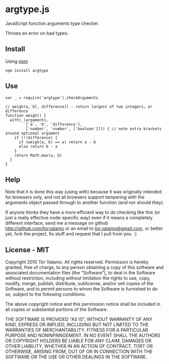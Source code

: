 # argtype.js

JavaScript function arguments type checker.

Throws an error on bad types.

## Install

Using [npm](http://npmjs.org)

    npm install argtype

## Use

    var _ = require('argtype').checkArguments

    // weigh(a, b[, difference]) - return largest of two integers, or difference
    function weigh() {
      with(_(arguments,
             ['a', 'b', 'difference'], 
             ['number', 'number', ['boolean']])) { // note extra brackets around optional argument
        if (!!difference) {
          if (weigh(a, b) == a) return a - b
          else return b - a
        }
        return Math.max(a, b)
      }
    }

## Help

Note that it is done this way (using with) because it was originally intended
for browsers only, and not all browsers support tampering with the arguments
object passed through to another function (and nor should they).

If anyone thinks they have a more efficient way to do checking like this (or
just a really effective node-specific way) even if it means a completely
different interface, send me a message on github http://github.com/torvalamo
or an email to tor.valamo@gmail.com, or better yet, fork the project, fix
stuff and request that I pull from you. :)

## License - MIT

Copyright 2010 Tor Valamo. All rights reserved.
Permission is hereby granted, free of charge, to any person obtaining a copy
of this software and associated documentation files (the "Software"), to
deal in the Software without restriction, including without limitation the
rights to use, copy, modify, merge, publish, distribute, sublicense, and/or
sell copies of the Software, and to permit persons to whom the Software is
furnished to do so, subject to the following conditions:

The above copyright notice and this permission notice shall be included in
all copies or substantial portions of the Software.

THE SOFTWARE IS PROVIDED "AS IS", WITHOUT WARRANTY OF ANY KIND, EXPRESS OR
IMPLIED, INCLUDING BUT NOT LIMITED TO THE WARRANTIES OF MERCHANTABILITY,
FITNESS FOR A PARTICULAR PURPOSE AND NONINFRINGEMENT. IN NO EVENT SHALL THE
AUTHORS OR COPYRIGHT HOLDERS BE LIABLE FOR ANY CLAIM, DAMAGES OR OTHER
LIABILITY, WHETHER IN AN ACTION OF CONTRACT, TORT OR OTHERWISE, ARISING
FROM, OUT OF OR IN CONNECTION WITH THE SOFTWARE OR THE USE OR OTHER DEALINGS
IN THE SOFTWARE.
